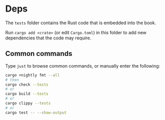 # Deps

The `tests` folder contains the Rust code that is embedded into the book.

Run `cargo add <crate>` (or edit `Cargo.toml`) in this folder to add new dependencies that the code may require.

## Common commands

Type `just` to browse common commands, or manually enter the following:

```bash
cargo +nightly fmt --all
# then
cargo check --tests
# or
cargo build --tests
# or
cargo clippy --tests
# or
cargo test -- --show-output
```
